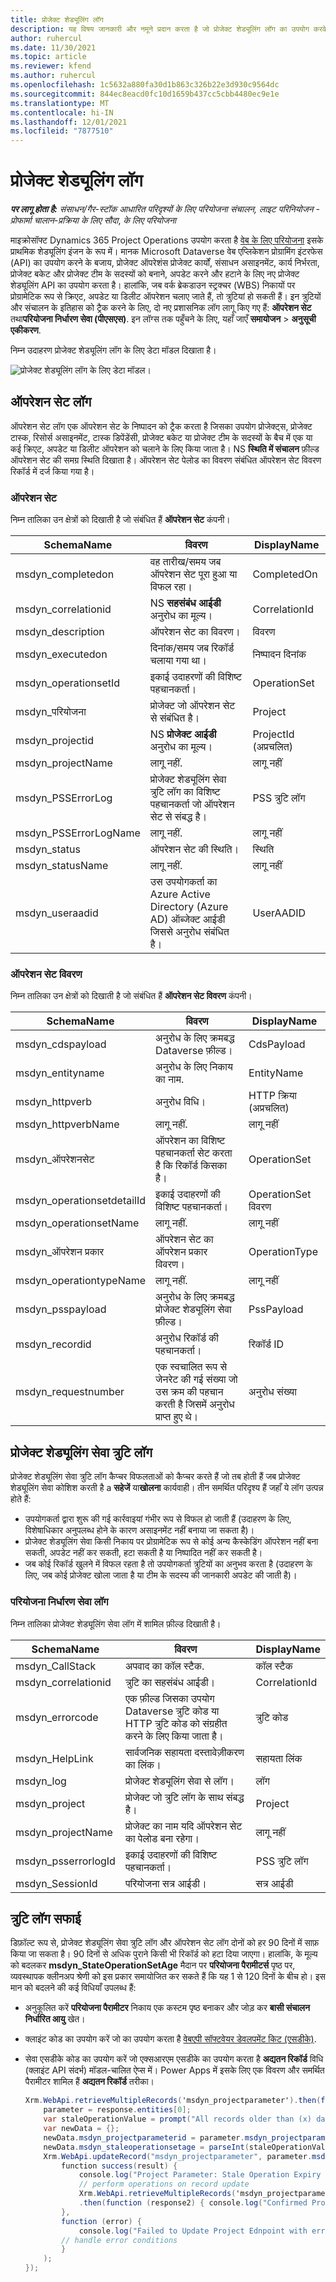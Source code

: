 ```yaml
---
title: प्रोजेक्ट शेड्यूलिंग लॉग
description: यह विषय जानकारी और नमूने प्रदान करता है जो प्रोजेक्ट शेड्यूलिंग लॉग का उपयोग करके प्रोजेक्ट शेड्यूलिंग सेवा और प्रोजेक्ट शेड्यूलिंग API से संबंधित विफलताओं को ट्रैक करने में आपकी सहायता करेगा।
author: ruhercul
ms.date: 11/30/2021
ms.topic: article
ms.reviewer: kfend
ms.author: ruhercul
ms.openlocfilehash: 1c5632a880fa30d1b863c326b22e3d930c9564dc
ms.sourcegitcommit: 844ec8eacd0fc10d1659b437cc5cbb4480ec9e1e
ms.translationtype: MT
ms.contentlocale: hi-IN
ms.lasthandoff: 12/01/2021
ms.locfileid: "7877510"
---
```

# <a name="project-scheduling-logs"></a>प्रोजेक्ट शेड्यूलिंग लॉग

_**पर लागू होता है:** संसाधन/गैर-स्टॉक आधारित परिदृश्यों के लिए परियोजना संचालन, लाइट परिनियोजन - प्रोफार्मा चालान-प्रक्रिया के लिए सौदा_, _के लिए परियोजना_

माइक्रोसॉफ्ट Dynamics 365 Project Operations उपयोग करता है [वेब के लिए परियोजना](https://support.microsoft.com/office/what-is-project-for-the-web-c19b2421-3c9d-4037-97c6-f66b6e1d2eb5) इसके प्राथमिक शेड्यूलिंग इंजन के रूप में। मानक Microsoft Dataverse वेब एप्लिकेशन प्रोग्रामिंग इंटरफेस (API) का उपयोग करने के बजाय, प्रोजेक्ट ऑपरेशंस प्रोजेक्ट कार्यों, संसाधन असाइनमेंट, कार्य निर्भरता, प्रोजेक्ट बकेट और प्रोजेक्ट टीम के सदस्यों को बनाने, अपडेट करने और हटाने के लिए नए प्रोजेक्ट शेड्यूलिंग API का उपयोग करता है। हालांकि, जब वर्क ब्रेकडाउन स्ट्रक्चर (WBS) निकायों पर प्रोग्रामेटिक रूप से क्रिएट, अपडेट या डिलीट ऑपरेशन चलाए जाते हैं, तो त्रुटियां हो सकती हैं। इन त्रुटियों और संचालन के इतिहास को ट्रैक करने के लिए, दो नए प्रशासनिक लॉग लागू किए गए हैं: **ऑपरेशन सेट** तथा**परियोजना निर्धारण सेवा (पीएसएस)**. इन लॉग्स तक पहुँचने के लिए, यहाँ जाएँ **समायोजन** \> **अनुसूची एकीकरण**.

निम्न उदाहरण प्रोजेक्ट शेड्यूलिंग लॉग के लिए डेटा मॉडल दिखाता है।

![प्रोजेक्ट शेड्यूलिंग लॉग के लिए डेटा मॉडल।](media/LOGDATAMODEL.jpg)

## <a name="operation-set-log"></a>ऑपरेशन सेट लॉग

ऑपरेशन सेट लॉग एक ऑपरेशन सेट के निष्पादन को ट्रैक करता है जिसका उपयोग प्रोजेक्ट्स, प्रोजेक्ट टास्क, रिसोर्स असाइनमेंट, टास्क डिपेंडेंसी, प्रोजेक्ट बकेट या प्रोजेक्ट टीम के सदस्यों के बैच में एक या कई क्रिएट, अपडेट या डिलीट ऑपरेशन को चलाने के लिए किया जाता है। NS **स्थिति में संचालन** फ़ील्ड ऑपरेशन सेट की समग्र स्थिति दिखाता है। ऑपरेशन सेट पेलोड का विवरण संबंधित ऑपरेशन सेट विवरण रिकॉर्ड में दर्ज किया गया है।

### <a name="operation-set"></a>ऑपरेशन सेट

निम्न तालिका उन क्षेत्रों को दिखाती है जो संबंधित हैं **ऑपरेशन सेट** कंपनी।

| SchemaName            | विवरण                                                                                                  | DisplayName            |
|-----------------------|--------------------------------------------------------------------------------------------------------------|------------------------|
| msdyn_completedon     | वह तारीख/समय जब ऑपरेशन सेट पूरा हुआ या विफल रहा।                                                | CompletedOn            |
| msdyn_correlationid   | NS **सहसंबंध आईडी** अनुरोध का मूल्य।                                                                  | CorrelationId          |
| msdyn_description     | ऑपरेशन सेट का विवरण।                                                                        | विवरण            |
| msdyn_executedon      | दिनांक/समय जब रिकॉर्ड चलाया गया था।                                                                       | निष्पादन दिनांक            |
| msdyn_operationsetId  | इकाई उदाहरणों की विशिष्ट पहचानकर्ता।                                                                   | OperationSet           |
| msdyn_परियोजना         | प्रोजेक्ट जो ऑपरेशन सेट से संबंधित है।                                                            | Project                |
| msdyn_projectid       | NS **प्रोजेक्ट आईडी** अनुरोध का मूल्य।                                                                      | ProjectId (अप्रचलित) |
| msdyn_projectName     | लागू नहीं.                                                                                              | लागू नहीं         |
| msdyn_PSSErrorLog     | प्रोजेक्ट शेड्यूलिंग सेवा त्रुटि लॉग का विशिष्ट पहचानकर्ता जो ऑपरेशन सेट से संबद्ध है। | PSS त्रुटि लॉग          |
| msdyn_PSSErrorLogName | लागू नहीं.                                                                                              | लागू नहीं         |
| msdyn_status          | ऑपरेशन सेट की स्थिति।                                                                             | स्थिति                 |
| msdyn_statusName      | लागू नहीं.                                                                                              | लागू नहीं         |
| msdyn_useraadid       | उस उपयोगकर्ता का Azure Active Directory (Azure AD) ऑब्जेक्ट आईडी जिससे अनुरोध संबंधित है।                     | UserAADID              |

### <a name="operation-set-detail"></a>ऑपरेशन सेट विवरण

निम्न तालिका उन क्षेत्रों को दिखाती है जो संबंधित हैं **ऑपरेशन सेट विवरण** कंपनी।

| SchemaName                 | विवरण                                                                                 | DisplayName           |
|----------------------------|---------------------------------------------------------------------------------------------|-----------------------|
| msdyn_cdspayload           | अनुरोध के लिए क्रमबद्ध Dataverse फ़ील्ड।                                            | CdsPayload            |
| msdyn_entityname           | अनुरोध के लिए निकाय का नाम.                                                     | EntityName            |
| msdyn_httpverb             | अनुरोध विधि।                                                                         | HTTP क्रिया (अप्रचलित) |
| msdyn_httpverbName         | लागू नहीं.                                                                             | लागू नहीं        |
| msdyn_ऑपरेशनसेट         | ऑपरेशन का विशिष्ट पहचानकर्ता सेट करता है कि रिकॉर्ड किसका है।                      | OperationSet          |
| msdyn_operationsetdetailId | इकाई उदाहरणों की विशिष्ट पहचानकर्ता।                                                  | OperationSet विवरण   |
| msdyn_operationsetName     | लागू नहीं.                                                                             | लागू नहीं        |
| msdyn_ऑपरेशन प्रकार        | ऑपरेशन सेट का ऑपरेशन प्रकार विवरण।                                             | OperationType         |
| msdyn_operationtypeName    | लागू नहीं.                                                                             | लागू नहीं        |
| msdyn_psspayload           | अनुरोध के लिए क्रमबद्ध प्रोजेक्ट शेड्यूलिंग सेवा फ़ील्ड।                           | PssPayload            |
| msdyn_recordid             | अनुरोध रिकॉर्ड की पहचानकर्ता।                                                       | रिकॉर्ड ID             |
| msdyn_requestnumber        | एक स्वचालित रूप से जेनरेट की गई संख्या जो उस क्रम की पहचान करती है जिसमें अनुरोध प्राप्त हुए थे। | अनुरोध संख्या        |

## <a name="project-scheduling-service-error-logs"></a>प्रोजेक्ट शेड्यूलिंग सेवा त्रुटि लॉग

प्रोजेक्ट शेड्यूलिंग सेवा त्रुटि लॉग कैप्चर विफलताओं को कैप्चर करते हैं जो तब होती हैं जब प्रोजेक्ट शेड्यूलिंग सेवा कोशिश करती है a **सहेजें** या**खोलना** कार्यवाही। तीन समर्थित परिदृश्य हैं जहाँ ये लॉग उत्पन्न होते हैं:

- उपयोगकर्ता द्वारा शुरू की गई कार्रवाइयां गंभीर रूप से विफल हो जाती हैं (उदाहरण के लिए, विशेषाधिकार अनुपलब्ध होने के कारण असाइनमेंट नहीं बनाया जा सकता है)।
- प्रोजेक्ट शेड्यूलिंग सेवा किसी निकाय पर प्रोग्रामेटिक रूप से कोई अन्य कैस्केडिंग ऑपरेशन नहीं बना सकती, अपडेट नहीं कर सकती, हटा सकती है या निष्पादित नहीं कर सकती है।
- जब कोई रिकॉर्ड खुलने में विफल रहता है तो उपयोगकर्ता त्रुटियों का अनुभव करता है (उदाहरण के लिए, जब कोई प्रोजेक्ट खोला जाता है या टीम के सदस्य की जानकारी अपडेट की जाती है)।

### <a name="project-scheduling-service-log"></a>परियोजना निर्धारण सेवा लॉग

निम्न तालिका प्रोजेक्ट शेड्यूलिंग सेवा लॉग में शामिल फ़ील्ड दिखाती है।

| SchemaName          | विवरण                                                                    | DisplayName    |
|---------------------|--------------------------------------------------------------------------------|----------------|
| msdyn_CallStack     | अपवाद का कॉल स्टैक.                                               | कॉल स्टैक     |
| msdyn_correlationid | त्रुटि का सहसंबंध आईडी।                                               | CorrelationId  |
| msdyn_errorcode     | एक फ़ील्ड जिसका उपयोग Dataverse त्रुटि कोड या HTTP त्रुटि कोड को संग्रहीत करने के लिए किया जाता है। | त्रुटि कोड     |
| msdyn_HelpLink      | सार्वजनिक सहायता दस्तावेज़ीकरण का लिंक।                                       | सहायता लिंक      |
| msdyn_log           | प्रोजेक्ट शेड्यूलिंग सेवा से लॉग।                                   | लॉग            |
| msdyn_project       | प्रोजेक्ट जो त्रुटि लॉग के साथ संबद्ध है।                             | Project        |
| msdyn_projectName   | प्रोजेक्ट का नाम यदि ऑपरेशन सेट का पेलोड बना रहेगा। | लागू नहीं |
| msdyn_psserrorlogId | इकाई उदाहरणों की विशिष्ट पहचानकर्ता।                                     | PSS त्रुटि लॉग  |
| msdyn_SessionId     | परियोजना सत्र आईडी।                                                        | सत्र आईडी     |

## <a name="error-log-cleanup"></a>त्रुटि लॉग सफाई

डिफ़ॉल्ट रूप से, प्रोजेक्ट शेड्यूलिंग सेवा त्रुटि लॉग और ऑपरेशन सेट लॉग दोनों को हर 90 दिनों में साफ़ किया जा सकता है। 90 दिनों से अधिक पुराने किसी भी रिकॉर्ड को हटा दिया जाएगा। हालांकि, के मूल्य को बदलकर **msdyn_StateOperationSetAge** मैदान पर **परियोजना पैरामीटर्स** पृष्ठ पर, व्यवस्थापक क्लीनअप श्रेणी को इस प्रकार समायोजित कर सकते हैं कि यह 1 से 120 दिनों के बीच हो। इस मान को बदलने की कई विधियाँ उपलब्ध हैं:

- अनुकूलित करें **परियोजना पैरामीटर** निकाय एक कस्टम पृष्ठ बनाकर और जोड़ कर **बासी संचालन निर्धारित आयु** खेत।
- क्लाइंट कोड का उपयोग करें जो का उपयोग करता है [वेबएपी सॉफ्टवेयर डेवलपमेंट किट (एसडीके)](/powerapps/developer/model-driven-apps/clientapi/reference/xrm-webapi/updaterecord).
- सेवा एसडीके कोड का उपयोग करें जो एक्सआरएम एसडीके का उपयोग करता है **अद्यतन रिकॉर्ड** विधि (क्लाइंट API संदर्भ) मॉडल-चालित ऐप्स में। Power Apps में इसके लिए एक विवरण और समर्थित पैरामीटर शामिल हैं **अद्यतन रिकॉर्ड** तरीका।

    ```C#
    Xrm.WebApi.retrieveMultipleRecords('msdyn_projectparameter').then(function (response) {
        parameter = response.entities[0];
        var staleOperationValue = prompt("All records older than (x) days will be deleted, please enter X between 1 to 90 days", 1)
        var newData = {};
        newData.msdyn_projectparameterid = parameter.msdyn_projectparameterid;
        newData.msdyn_staleoperationsetage = parseInt(staleOperationValue);
        Xrm.WebApi.updateRecord("msdyn_projectparameter", parameter.msdyn_projectparameterid, newData).then(
            function success(result) {
                console.log("Project Parameter: Stale Operation Expiry is set to: " + newData.msdyn_staleoperationsetage);
                // perform operations on record update
                Xrm.WebApi.retrieveMultipleRecords('msdyn_projectparameter')
                .then(function (response2) { console.log("Confirmed Project Parameter: Stale Operation Expiry is set to: " + response2.entities[0].msdyn_staleoperationsetage) });
            },
            function (error) {
                console.log("Failed to Update Project Ednpoint with error: " + error.message);
            // handle error conditions
            }
        );
    });
    ```
